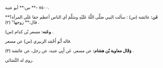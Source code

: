 ٧٥٠٠ -** س:** أبو عتبة.

**عَن:** عائشة (س) : سألت النبي صَلَّى اللَّهُ عَلَيْهِ وسَلَّمَ أي الناس أعظم حقا عَلَى المرأة؟** قال:** زوجها" (٢) .

**وعَنه:** مسعر بْن كدام (س) .

قاله أَبُو أَحْمَد الزبيري (س) عن مسعر.

**وَقَال معاوية بْن هشام:** عن مسعر، عَن أَبِي عتبة، عن رجل، عن عائشة (٣) .

روى له النَّسَائي.